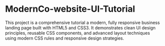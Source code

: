 # ModernCo-website-UI-Tutorial
This project is a comprehensive tutorial a modern, fully responsive business landing page built with HTML5 and CSS3. It demonstrates clean UI design principles, reusable CSS components, and advanced layout techniques using modern CSS rules and responsive design strategies.
